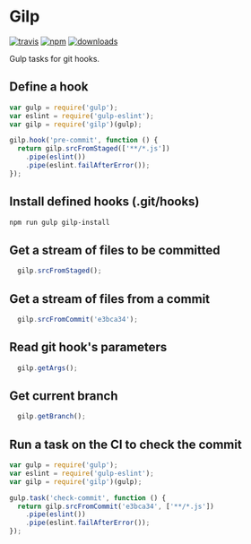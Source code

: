# Gilp

[![travis][travis-image]][travis-url]
[![npm][npm-image]][npm-url]
[![downloads][downloads-image]][downloads-url]

Gulp tasks for git hooks.

## Define a hook

```javascript
var gulp = require('gulp');
var eslint = require('gulp-eslint');
var gilp = require('gilp')(gulp);

gilp.hook('pre-commit', function () {
  return gilp.srcFromStaged(['**/*.js']) 
    .pipe(eslint())
    .pipe(eslint.failAfterError());
});
```

## Install defined hooks (.git/hooks)

```bash
npm run gulp gilp-install
```

##  Get a stream of files to be committed

```javascript
  gilp.srcFromStaged();
```
##  Get a stream of files from a commit

```javascript
  gilp.srcFromCommit('e3bca34');
```

## Read git hook's parameters

```javascript
  gilp.getArgs();
```

## Get current branch

```javascript
  gilp.getBranch();
```

## Run a task on the CI to check the commit

```javascript
var gulp = require('gulp');
var eslint = require('gulp-eslint');
var gilp = require('gilp')(gulp);

gulp.task('check-commit', function () {
  return gilp.srcFromCommit('e3bca34', ['**/*.js']) 
    .pipe(eslint())
    .pipe(eslint.failAfterError());
});
```

[travis-image]: https://img.shields.io/travis/sophilabs/gilp.svg?style=flat-square
[travis-url]: https://travis-ci.org/sophilabs/gilp
[npm-image]: https://img.shields.io/npm/v/gilp.svg?style=flat-square
[npm-url]: https://npmjs.org/package/gilp
[downloads-image]: https://img.shields.io/npm/dm/gilp.svg?style=flat-square
[downloads-url]: https://npmjs.org/package/gilp
